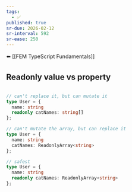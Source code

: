 ```yaml
---
tags:
  - ✅
published: true
sr-due: 2026-02-12
sr-interval: 592
sr-ease: 250
---
```

⬅️ [[FEM TypeScript Fundamentals]]
## Readonly value vs property
```ts

// can't replace it, but can mutate it
type User = {
  name: string
  readonly catNames: string[]
};

// can't mutate the array, but can replace it
type User = {
  name: string
  catNames: ReadonlyArray<string>
};

// safest
type User = {
  name: string
  readonly catNames: ReadonlyArray<string>
};

```